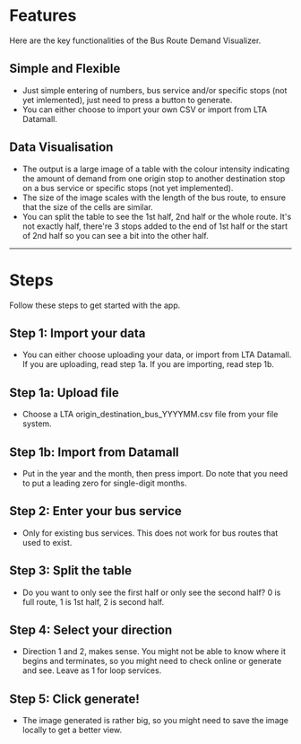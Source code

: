 # Features  
Here are the key functionalities of the Bus Route Demand Visualizer.

## Simple and Flexible
- Just simple entering of numbers, bus service and/or specific stops (not yet imlemented), just need to press a button to generate.
- You can either choose to import your own CSV or import from LTA Datamall.

## Data Visualisation
- The output is a large image of a table with the colour intensity indicating the amount of demand from one origin stop to another destination stop on a bus service or specific stops (not yet implemented).
- The size of the image scales with the length of the bus route, to ensure that the size of the cells are similar.
- You can split the table to see the 1st half, 2nd half or the whole route. It's not exactly half, there're 3 stops added to the end of 1st half or the start of 2nd half so you can see a bit into the other half.

---

# Steps  
Follow these steps to get started with the app.

## Step 1: Import your data
- You can either choose uploading your data, or import from LTA Datamall. If you are uploading, read step 1a. If you are importing, read step 1b.

## Step 1a: Upload file
- Choose a LTA origin_destination_bus_YYYYMM.csv file from your file system.

## Step 1b: Import from Datamall
- Put in the year and the month, then press import. Do note that you need to put a leading zero for single-digit months.

## Step 2: Enter your bus service
- Only for existing bus services. This does not work for bus routes that used to exist.

## Step 3: Split the table
- Do you want to only see the first half or only see the second half? 0 is full route, 1 is 1st half, 2 is second half.

## Step 4: Select your direction
- Direction 1 and 2, makes sense. You might not be able to know where it begins and terminates, so you might need to check online or generate and see. Leave as 1 for loop services.

## Step 5: Click generate!
- The image generated is rather big, so you might need to save the image locally to get a better view.